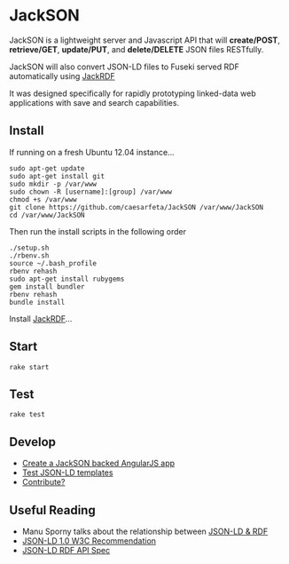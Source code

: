 # JackSON
JackSON is a lightweight server and Javascript API that will **create/POST**, **retrieve/GET**, **update/PUT**, and **delete/DELETE** JSON files RESTfully.

JackSON will also convert JSON-LD files to Fuseki served RDF automatically using [JackRDF](http://github.com/caesarfeta/jackrdf)

It was designed specifically for rapidly prototyping linked-data web applications with save and search capabilities.

## Install
If running on a fresh Ubuntu 12.04 instance...

	sudo apt-get update
	sudo apt-get install git
	sudo mkdir -p /var/www
	sudo chown -R [username]:[group] /var/www
	chmod +s /var/www
	git clone https://github.com/caesarfeta/JackSON /var/www/JackSON
	cd /var/www/JackSON

Then run the install scripts in the following order

	./setup.sh
	./rbenv.sh
	source ~/.bash_profile
	rbenv rehash
	sudo apt-get install rubygems
	gem install bundler
	rbenv rehash
	bundle install

Install [JackRDF](http://github.com/caesarfeta/jackrdf)...

## Start
	rake start

## Test
	rake test

## Develop
* [Create a JackSON backed AngularJS app](docs/APP.md)
* [Test JSON-LD templates](docs/TEMPLATES.md)
* [Contribute?](docs/DEVELOP.md)

## Useful Reading
* Manu Sporny talks about the relationship between [JSON-LD &amp; RDF](http://manu.sporny.org/2014/json-ld-origins-2/)
* [JSON-LD 1.0 W3C Recommendation](http://www.w3.org/TR/json-ld/)
* [JSON-LD RDF API Spec](http://json-ld.org/spec/latest/json-ld-rdf/)
